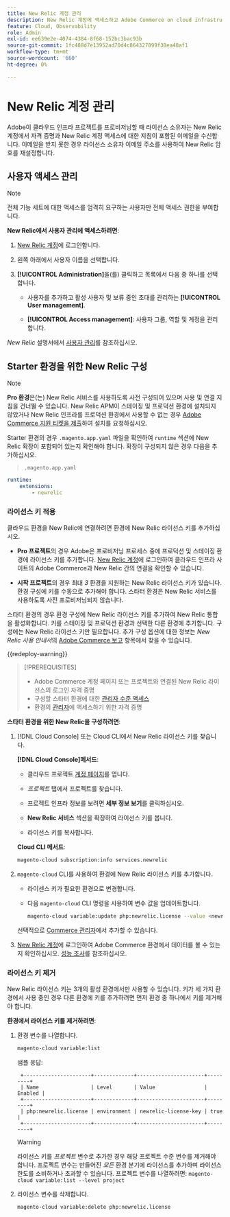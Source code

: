```yaml
---
title: New Relic 계정 관리
description: New Relic 계정에 액세스하고 Adobe Commerce on cloud infrastructure 프로젝트에 대한 액세스, 통합 및 도구 사용을 관리하는 방법을 알아봅니다.
feature: Cloud, Observability
role: Admin
exl-id: ee639e2e-4074-4384-8f68-152bc3bac93b
source-git-commit: 1fc488d7e13952ad70d4c864327899f38ea48af1
workflow-type: tm+mt
source-wordcount: '660'
ht-degree: 0%

---
```


# New Relic 계정 관리

Adobe이 클라우드 인프라 프로젝트를 프로비저닝할 때 라이선스 소유자는 New Relic 계정에서 자격 증명과 New Relic 계정 액세스에 대한 지침이 포함된 이메일을 수신합니다. 이메일을 받지 못한 경우 라이선스 소유자 이메일 주소를 사용하여 New Relic 암호를 재설정합니다.

## 사용자 액세스 관리

>[!NOTE]
>
>전체 기능 세트에 대한 액세스를 엄격히 요구하는 사용자만 전체 액세스 권한을 부여합니다.

**New Relic에서 사용자 관리에 액세스하려면**:

1. [New Relic 계정](https://login.newrelic.com/login)에 로그인합니다.

1. 왼쪽 아래에서 사용자 이름을 선택합니다.

1. **[!UICONTROL Administration]**&#x200B;을(를) 클릭하고 목록에서 다음 중 하나를 선택합니다.

   - 사용자를 추가하고 활성 사용자 및 보류 중인 초대를 관리하는 **[!UICONTROL User management]**.

   - **[!UICONTROL Access management]**: 사용자 그룹, 역할 및 계정을 관리합니다.

_New Relic_ 설명서에서 [사용자 관리](https://docs.newrelic.com/docs/accounts/accounts-billing/new-relic-one-user-management/user-management-ui-and-tasks/)를 참조하십시오.

## Starter 환경을 위한 New Relic 구성

>[!NOTE]
>
>**Pro 환경**&#x200B;은(는) New Relic 서비스를 사용하도록 사전 구성되어 있으며 사용 및 연결 지침을 건너뛸 수 있습니다. New Relic APM이 스테이징 및 프로덕션 환경에 설치되지 않았거나 New Relic 인프라를 프로덕션 환경에서 사용할 수 없는 경우 [Adobe Commerce 지원 티켓을 제출](https://experienceleague.adobe.com/docs/commerce-knowledge-base/kb/help-center-guide/magento-help-center-user-guide.html#submit-ticket)하여 설치를 요청하십시오.

Starter 환경의 경우 `.magento.app.yaml` 파일을 확인하여 `runtime` 섹션에 New Relic 확장이 포함되어 있는지 확인해야 합니다. 확장이 구성되지 않은 경우 다음을 추가하십시오.

> `.magento.app.yaml`

```yaml
runtime:
    extensions:
        - newrelic
```

### 라이선스 키 적용

클라우드 환경을 New Relic에 연결하려면 환경에 New Relic 라이선스 키를 추가하십시오.

- **Pro 프로젝트**&#x200B;의 경우 Adobe은 프로비저닝 프로세스 중에 프로덕션 및 스테이징 환경에 라이선스 키를 추가합니다. [New Relic 계정](https://login.newrelic.com/login)에 로그인하여 클라우드 인프라 사이트의 Adobe Commerce과 New Relic 간의 연결을 확인할 수 있습니다.

- **시작 프로젝트**&#x200B;의 경우 최대 _3_ 환경을 지원하는 New Relic 라이선스 키가 있습니다. 환경 구성에 키를 수동으로 추가해야 합니다. 스타터 환경은 New Relic 서비스를 사용하도록 사전 프로비저닝되지 않습니다.

스타터 환경의 경우 환경 구성에 New Relic 라이선스 키를 추가하여 New Relic 통합을 활성화합니다. 키를 스테이징 및 프로덕션 환경과 선택한 다른 환경에 추가합니다. 구성에는 New Relic 라이선스 키만 필요합니다. 추가 구성 옵션에 대한 정보는 _New Relic 사용 안내서_&#x200B;의 [Adobe Commerce 보고](https://experienceleague.adobe.com/docs/commerce-admin/config/general/new-relic-reporting.html) 항목에서 찾을 수 있습니다.

{{redeploy-warning}}

>[!PREREQUISITES]
>
>- Adobe Commerce 계정 페이지 또는 프로젝트와 연결된 New Relic 라이선스의 로그인 자격 증명
>- 구성할 스타터 환경에 대한 [관리자 수준 액세스](../project/user-access.md)
>- 환경의 [관리자](https://experienceleague.adobe.com/docs/commerce-admin/systems/user-accounts/permissions.html)에 액세스하기 위한 자격 증명

**스타터 환경을 위한 New Relic을 구성하려면**:

1. [!DNL Cloud Console] 또는 Cloud CLI에서 New Relic 라이선스 키를 찾습니다.

   **[!DNL Cloud Console]메서드**:

   - 클라우드 프로젝트 [계정 페이지](https://accounts.magento.cloud/user)를 엽니다.

   - _프로젝트_ 탭에서 프로젝트를 찾습니다.

   - 프로젝트 인프라 정보를 보려면 **세부 정보 보기**&#x200B;를 클릭하십시오.

   - **New Relic 서비스** 섹션을 확장하여 라이선스 키를 봅니다.

   - 라이선스 키를 복사합니다.

   **Cloud CLI 메서드**:

   ```bash
   magento-cloud subscription:info services.newrelic
   ```

1. `magento-cloud` CLI를 사용하여 환경에 New Relic 라이선스 키를 추가합니다.

   - 라이센스 키가 필요한 환경으로 변경합니다.
   - 다음 `magento-cloud` CLI 명령을 사용하여 변수 값을 업데이트합니다.

     ```bash
     magento-cloud variable:update php:newrelic.license --value <newrelic-license-key>
     ```

   선택적으로 [Commerce 관리자](https://experienceleague.adobe.com/docs/commerce-admin/start/reporting/new-relic-reporting.html#step-3%3A-configure-your-store)에서 추가할 수 있습니다.

1. [New Relic 계정](https://login.newrelic.com/login)에 로그인하여 Adobe Commerce 환경에서 데이터를 볼 수 있는지 확인하십시오. [성능 조사](investigate-performance.md)를 참조하십시오.

### 라이선스 키 제거

New Relic 라이선스 키는 3개의 활성 환경에서만 사용할 수 있습니다. 키가 세 가지 환경에서 사용 중인 경우 다른 환경에 키를 추가하려면 먼저 환경 중 하나에서 키를 제거해야 합니다.

**환경에서 라이선스 키를 제거하려면**:

1. 환경 변수를 나열합니다.

   ```bash
   magento-cloud variable:list
   ```

   샘플 응답:

   ```
    +----------------------+-------------+----------------------+---------+
    | Name                 | Level       | Value                | Enabled |
    +----------------------+-------------+----------------------+---------+
    | php:newrelic.license | environment | newrelic-license-key | true    |
    +----------------------+-------------+----------------------+---------+
   ```

   >[!WARNING]
   >
   >라이선스 키를 _프로젝트_ 변수로 추가한 경우 해당 프로젝트 수준 변수를 제거해야 합니다. 프로젝트 변수는 만들어진 _모든_ 환경 분기에 라이선스를 추가하며 라이선스 한도를 소비하거나 초과할 수 있습니다. 프로젝트 변수를 나열하려면: `magento-cloud variable:list --level project`

1. 라이선스 변수를 삭제합니다.

   ```bash
   magento-cloud variable:delete php:newrelic.license
   ```
